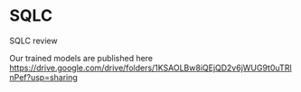 # SQLC
SQLC review


Our trained models are published here https://drive.google.com/drive/folders/1KSAOLBw8iQEjQD2v6jWUG9t0uTRlnPef?usp=sharing 
